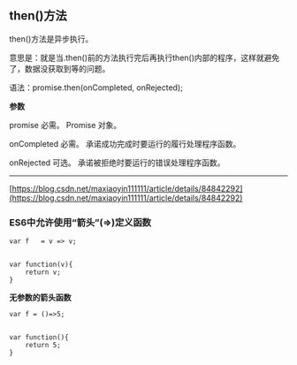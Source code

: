 ## then()方法 ##

then()方法是异步执行。

意思是：就是当.then()前的方法执行完后再执行then()内部的程序，这样就避免了，数据没获取到等的问题。

语法：promise.then(onCompleted, onRejected);

**参数**

promise
必需。
Promise 对象。

onCompleted
必需。
承诺成功完成时要运行的履行处理程序函数。

onRejected
可选。
承诺被拒绝时要运行的错误处理程序函数。


----------

[https://blog.csdn.net/maxiaoyin111111/article/details/84842292](https://blog.csdn.net/maxiaoyin111111/article/details/84842292)

### ES6中允许使用“箭头”(=>)定义函数 ###

    var f   = v => v;
    
    
    var function(v){
    	return v;
    }

**无参数的箭头函数**

    var f = ()=>5;
    
    
    var function(){
    	return 5;
    }